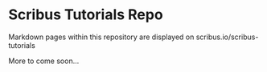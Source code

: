 # Scribus Tutorials Repo

Markdown pages within this repository are displayed on scribus.io/scribus-tutorials

More to come soon...
